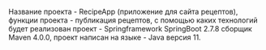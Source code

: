 Название проекта - RecipeApp (приложение для сайта рецептов),
функции проекта - публикация рецептов,
с помощью каких технологий будет реализован проект -
    Springframework
    SpringBoot 2.7.8
    сборщик Maven 4.0.0,
проект написан на языке - Java версия 11.